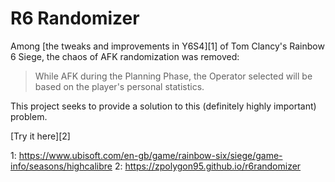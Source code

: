 # R6 Randomizer #

Among [the tweaks and improvements in Y6S4][1] of Tom Clancy's Rainbow 6 Siege,
the chaos of AFK randomization was removed:

> While AFK during the Planning Phase, the Operator selected will be based on
> the player's personal statistics.

This project seeks to provide a solution to this (definitely highly important)
problem.

[Try it here][2]

1: https://www.ubisoft.com/en-gb/game/rainbow-six/siege/game-info/seasons/highcalibre
2: https://zpolygon95.github.io/r6randomizer
